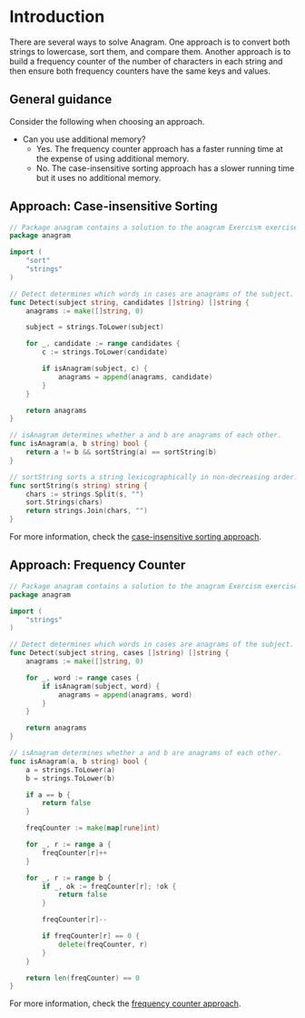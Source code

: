 # Introduction

There are several ways to solve Anagram. One approach is to convert both strings
to lowercase, sort them, and compare them. Another approach is to build a
frequency counter of the number of characters in each string and then ensure
both frequency counters have the same keys and values.

## General guidance

Consider the following when choosing an approach.

- Can you use additional memory?
  - Yes. The frequency counter approach has a faster running time at the expense
    of using additional memory.
  - No. The case-insensitive sorting approach has a slower running time but it
    uses no additional memory.

## Approach: Case-insensitive Sorting

```go
// Package anagram contains a solution to the anagram Exercism exercise.
package anagram

import (
	"sort"
	"strings"
)

// Detect determines which words in cases are anagrams of the subject.
func Detect(subject string, candidates []string) []string {
	anagrams := make([]string, 0)

	subject = strings.ToLower(subject)

	for _, candidate := range candidates {
		c := strings.ToLower(candidate)

		if isAnagram(subject, c) {
			anagrams = append(anagrams, candidate)
		}
	}

	return anagrams
}

// isAnagram determines whether a and b are anagrams of each other.
func isAnagram(a, b string) bool {
	return a != b && sortString(a) == sortString(b)
}

// sortString sorts a string lexicographically in non-decreasing order.
func sortString(s string) string {
	chars := strings.Split(s, "")
	sort.Strings(chars)
	return strings.Join(chars, "")
}
```

For more information, check the [case-insensitive sorting approach][approach-case-insensitive-sorting].

## Approach: Frequency Counter

```go
// Package anagram contains a solution to the anagram Exercism exercise.
package anagram

import (
	"strings"
)

// Detect determines which words in cases are anagrams of the subject.
func Detect(subject string, cases []string) []string {
	anagrams := make([]string, 0)

	for _, word := range cases {
		if isAnagram(subject, word) {
			anagrams = append(anagrams, word)
		}
	}

	return anagrams
}

// isAnagram determines whether a and b are anagrams of each other.
func isAnagram(a, b string) bool {
	a = strings.ToLower(a)
	b = strings.ToLower(b)

	if a == b {
		return false
	}

	freqCounter := make(map[rune]int)

	for _, r := range a {
		freqCounter[r]++
	}

	for _, r := range b {
		if _, ok := freqCounter[r]; !ok {
			return false
		}

		freqCounter[r]--

		if freqCounter[r] == 0 {
			delete(freqCounter, r)
		}
	}

	return len(freqCounter) == 0
}

```

For more information, check the [frequency counter approach][approach-frequency-counter].

[approach-case-insensitive-sorting]: https://exercism.org/tracks/go/exercises/anagram/approaches/case-insensitive-sorting
[approach-frequency-counter]: https://exercism.org/tracks/go/exercises/anagram/approaches/frequency-counter
